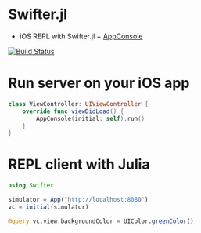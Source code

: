 # Swifter.jl

  * iOS REPL with Swifter.jl + [AppConsole](https://github.com/wookay/AppConsole)

  [![Build Status](https://api.travis-ci.org/wookay/Swifter.jl.svg?branch=master)](https://travis-ci.org/wookay/Swifter.jl)


# Run server on your iOS app
```swift
class ViewController: UIViewController {
    override func viewDidLoad() {
        AppConsole(initial: self).run()
    }
}
```


# REPL client with Julia
```julia
using Swifter

simulator = App("http://localhost:8080")
vc = initial(simulator)

@query vc.view.backgroundColor = UIColor.greenColor()
```
